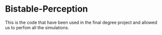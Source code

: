 # Bistable-Perception
This is the code that have been used in the final degree project and allowed us to perfom all the simulations.
